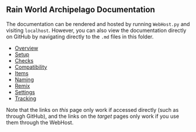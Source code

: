## Rain World Archipelago Documentation

The documentation can be rendered and hosted by running `WebHost.py` and visiting `localhost`.
However, you can also view the documentation directly on GitHub
by navigating directly to the `.md` files in this folder.
- [Overview](en_Rain%20World.md)
- [Setup](setup_en.md)
- [Checks](checks_en.md)
- [Compatibility](compatibility_en.md)
- [Items](items_en.md)
- [Naming](naming_en.md)
- [Remix](remix_en.md)
- [Settings](settings_en.md)
- [Tracking](tracking_en.md)

Note that the links on _this_ page only work if accessed directly (such as through GitHub),
and the links on the _target_ pages only work if you use them through the WebHost.
